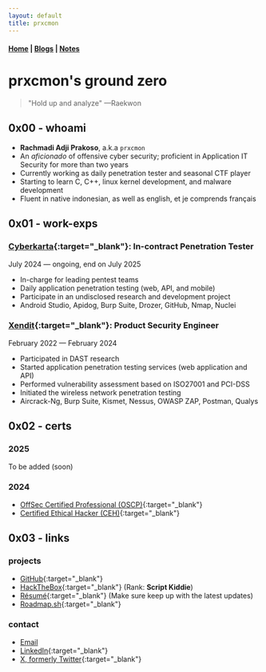 ```yaml
---
layout: default
title: prxcmon
---
```


#### [Home](/) | [Blogs](/blogs/) | [Notes](/notes/) 

# prxcmon's ground zero
> "Hold up and analyze"
> —Raekwon

## 0x00 - whoami

- **Rachmadi Adji Prakoso**, a.k.a `prxcmon`
- An _aficionado_ of offensive cyber security; proficient in Application IT Security for more than two years
- Currently working as daily penetration tester and seasonal CTF player
- Starting to learn C, C++, linux kernel development, and malware development 
- Fluent in native indonesian, as well as english, et je comprends français

## 0x01 - work-exps

### [Cyberkarta](https://cyberkarta.com/){:target="_blank"}: In-contract Penetration Tester
July 2024 — ongoing, end on July 2025
- In-charge for leading pentest teams
- Daily application penetration testing (web, API, and mobile)
- Participate in an undisclosed research and development project
- Android Studio, Apidog, Burp Suite, Drozer, GitHub, Nmap, Nuclei

### [Xendit](https://www.xendit.co/en/){:target="_blank"}: Product Security Engineer
February 2022 — February 2024
- Participated in DAST research
- Started application penetration testing services (web application and API)
- Performed vulnerability assessment based on ISO27001 and PCI-DSS
- Initiated the wireless network penetration testing
- Aircrack-Ng, Burp Suite, Kismet, Nessus, OWASP ZAP, Postman, Qualys

## 0x02 - certs

### 2025
To be added (soon)

### 2024
- [OffSec Certified Professional (OSCP)](https://www.credential.net/e7050ed1-562f-416e-8426-40430aa5d864){:target="_blank"}
- [Certified Ethical Hacker (CEH)](https://aspen.eccouncil.org/VerifyBadge?type=certification&a=tQElESQyYapLQfAGVofD9HOnBD5V/ceblk1nQwKZIZk=){:target="_blank"}

## 0x03 - links
### projects
- [GitHub](https://github.com/prxcmon){:target="_blank"}
- [HackTheBox](https://app.hackthebox.com/profile/369370){:target="_blank"} (Rank: **Script Kiddie**)
- [Résumé](https://drive.google.com/file/d/12L3kLF5U9pOtqZLXzbipvJYlPNxiri9I/view?usp=drive_link){:target="_blank"} (Make sure keep up with the latest updates)
- [Roadmap.sh](https://roadmap.sh/u/prxcmon){:target="_blank"}

### contact
- [Email](mailto:rchmdxp@proton.me)
- [LinkedIn](https://linkedin.com/in/rchmdaprks){:target="_blank"} 
- [X, formerly Twitter](https://x.com/prxcmon){:target="_blank"} 
